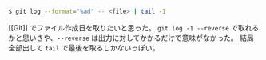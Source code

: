 ```bash
$ git log --format="%ad" -- <file> | tail -1
```

[[Git]] でファイル作成日を取りたいと思った。
`git log -1 --reverse` で取れるかと思いきや、`--reverse` は出力に対してかかるだけで意味がなかった。
結局全部出して `tail` で最後を取るしかないっぽい。
